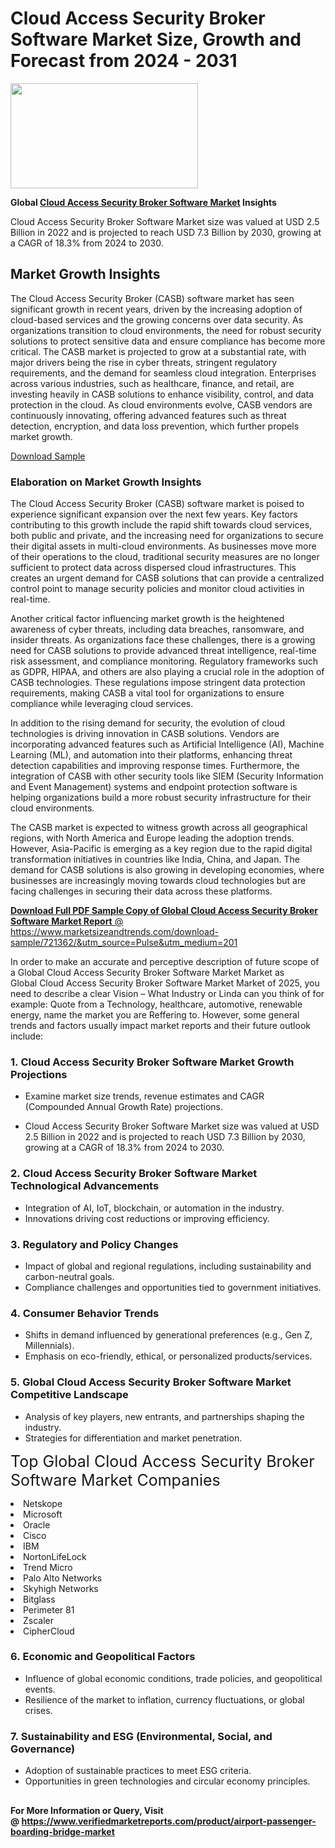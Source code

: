 <H1>Cloud Access Security Broker Software Market Size, Growth and Forecast from 2024 - 2031</H1><img class="aligncenter size-medium wp-image-584254" src="https://thirdeyenews.in/wp-content/uploads/2024/09/Global-Market-Research-300x168.jpeg" alt="" width="300" height="168" /><p><strong>Global&nbsp;<a href="https://www.marketsizeandtrends.com/download-sample/721362/&amp;utm_source=Pulse&amp;utm_medium=201">Cloud Access Security Broker Software Market</a> Insights</strong></p><p>Cloud Access Security Broker Software Market size was valued at USD 2.5 Billion in 2022 and is projected to reach USD 7.3 Billion by 2030, growing at a CAGR of 18.3% from 2024 to 2030.</p><p><h2>Market Growth Insights</h2> <p>The Cloud Access Security Broker (CASB) software market has seen significant growth in recent years, driven by the increasing adoption of cloud-based services and the growing concerns over data security. As organizations transition to cloud environments, the need for robust security solutions to protect sensitive data and ensure compliance has become more critical. The CASB market is projected to grow at a substantial rate, with major drivers being the rise in cyber threats, stringent regulatory requirements, and the demand for seamless cloud integration. Enterprises across various industries, such as healthcare, finance, and retail, are investing heavily in CASB solutions to enhance visibility, control, and data protection in the cloud. As cloud environments evolve, CASB vendors are continuously innovating, offering advanced features such as threat detection, encryption, and data loss prevention, which further propels market growth.</p> <p><a href="#">Download Sample</a></p> <h3>Elaboration on Market Growth Insights</h3> <p>The Cloud Access Security Broker (CASB) software market is poised to experience significant expansion over the next few years. Key factors contributing to this growth include the rapid shift towards cloud services, both public and private, and the increasing need for organizations to secure their digital assets in multi-cloud environments. As businesses move more of their operations to the cloud, traditional security measures are no longer sufficient to protect data across dispersed cloud infrastructures. This creates an urgent demand for CASB solutions that can provide a centralized control point to manage security policies and monitor cloud activities in real-time.</p> <p>Another critical factor influencing market growth is the heightened awareness of cyber threats, including data breaches, ransomware, and insider threats. As organizations face these challenges, there is a growing need for CASB solutions to provide advanced threat intelligence, real-time risk assessment, and compliance monitoring. Regulatory frameworks such as GDPR, HIPAA, and others are also playing a crucial role in the adoption of CASB technologies. These regulations impose stringent data protection requirements, making CASB a vital tool for organizations to ensure compliance while leveraging cloud services.</p> <p>In addition to the rising demand for security, the evolution of cloud technologies is driving innovation in CASB solutions. Vendors are incorporating advanced features such as Artificial Intelligence (AI), Machine Learning (ML), and automation into their platforms, enhancing threat detection capabilities and improving response times. Furthermore, the integration of CASB with other security tools like SIEM (Security Information and Event Management) systems and endpoint protection software is helping organizations build a more robust security infrastructure for their cloud environments.</p> <p>The CASB market is expected to witness growth across all geographical regions, with North America and Europe leading the adoption trends. However, Asia-Pacific is emerging as a key region due to the rapid digital transformation initiatives in countries like India, China, and Japan. The demand for CASB solutions is also growing in developing economies, where businesses are increasingly moving towards cloud technologies but are facing challenges in securing their data across these platforms.</p> <p><a href="#"></p><p><span class=""><strong>Download Full PDF Sample Copy of Global Cloud Access Security Broker Software Market Report</strong> @ <a href="https://www.marketsizeandtrends.com/download-sample/721362/&amp;utm_source=Pulse&amp;utm_medium=201" target="_blank">https://www.marketsizeandtrends.com/download-sample/721362/&amp;utm_source=Pulse&amp;utm_medium=201</a></span></p><p>In order to make an accurate and perceptive description of future scope of a Global&nbsp;Cloud Access Security Broker Software Market Market as Global&nbsp;Cloud Access Security Broker Software Market Market of 2025, you need to describe a clear Vision &ndash; What Industry or Linda can you think of for example: Quote from a Technology, healthcare, automotive, renewable energy, name the market you are Reffering to. However, some general trends and factors usually impact market reports and their future outlook include:</p><h3>1.&nbsp;<strong>Cloud Access Security Broker Software Market Growth Projections</strong></h3><ul><li>Examine market size trends, revenue estimates and CAGR (Compounded Annual Growth Rate) projections.</li><li><p>Cloud Access Security Broker Software Market size was valued at USD 2.5 Billion in 2022 and is projected to reach USD 7.3 Billion by 2030, growing at a CAGR of 18.3% from 2024 to 2030.</p></li></ul><h3>2.&nbsp;<strong>Cloud Access Security Broker Software Market Technological Advancements</strong></h3><ul><li>Integration of AI, IoT, blockchain, or automation in the industry.</li><li>Innovations driving cost reductions or improving efficiency.</li></ul><h3>3.&nbsp;<strong>Regulatory and Policy Changes</strong></h3><ul><li>Impact of global and regional regulations, including sustainability and carbon-neutral goals.</li><li>Compliance challenges and opportunities tied to government initiatives.</li></ul><h3>4.&nbsp;<strong>Consumer Behavior Trends</strong></h3><ul><li>Shifts in demand influenced by generational preferences (e.g., Gen Z, Millennials).</li><li>Emphasis on eco-friendly, ethical, or personalized products/services.</li></ul><h3>5.&nbsp;<strong>Global Cloud Access Security Broker Software Market Competitive Landscape</strong></h3><ul><li>Analysis of key players, new entrants, and partnerships shaping the industry.</li><li>Strategies for differentiation and market penetration.</li></ul><p data-pm-slice="1 1 []"><span style="color: inherit; font-family: inherit; font-size: 25px;">Top Global Cloud Access Security Broker Software Market Companies</span></p><div class="" data-test-id=""><p><li>Netskope</li><li> Microsoft</li><li> Oracle</li><li> Cisco</li><li> IBM</li><li> NortonLifeLock</li><li> Trend Micro</li><li> Palo Alto Networks</li><li> Skyhigh Networks</li><li> Bitglass</li><li> Perimeter 81</li><li> Zscaler</li><li> CipherCloud</li></p></div><h3>6.&nbsp;<strong>Economic and Geopolitical Factors</strong></h3><ul><li>Influence of global economic conditions, trade policies, and geopolitical events.</li><li>Resilience of the market to inflation, currency fluctuations, or global crises.</li></ul><h3>7.&nbsp;<strong>Sustainability and ESG (Environmental, Social, and Governance)</strong></h3><ul><li>Adoption of sustainable practices to meet ESG criteria.</li><li>Opportunities in green technologies and circular economy principles.</li></ul><h2><strong style="font-size: 14px;">For More Information or Query, Visit @&nbsp;</strong><a style="background-color: #ffffff; font-size: 14px;" href="https://www.marketsizeandtrends.com/report/cloud-access-security-broker-software-market/" target="_blank">https://www.verifiedmarketreports.com/product/airport-passenger-boarding-bridge-market</a></h2>
